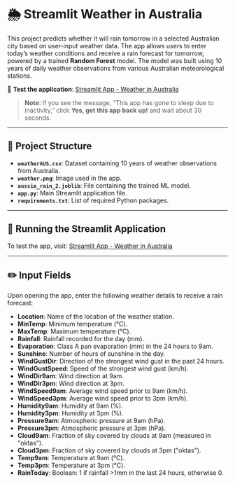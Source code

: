 # 🌦 Streamlit Weather in Australia

This project predicts whether it will rain tomorrow in a selected Australian city based on user-input weather data. The app allows users to enter today’s weather conditions and receive a rain forecast for tomorrow, powered by a trained **Random Forest** model. The model was built using 10 years of daily weather observations from various Australian meteorological stations.

📍 **Test the application**: [Streamlit App - Weather in Australia](https://app-weather-in-australia-ich6hkv3r3obudttgtmft6.streamlit.app/)

> **Note**: If you see the message, “This app has gone to sleep due to inactivity,” click **Yes, get this app back up!** and wait about 30 seconds.

---

## 📁 Project Structure

- **`weatherAUS.csv`**: Dataset containing 10 years of weather observations from Australia.
- **`weather.png`**: Image used in the app.
- **`aussie_rain_2.joblib`**: File containing the trained ML model.
- **`app.py`**: Main Streamlit application file.
- **`requirements.txt`**: List of required Python packages.

---

## 🚀 Running the Streamlit Application

To test the app, visit: [Streamlit App - Weather in Australia](https://app-weather-in-australia-ich6hkv3r3obudttgtmft6.streamlit.app/)

---

## ✏️ Input Fields

Upon opening the app, enter the following weather details to receive a rain forecast:

- **Location**: Name of the location of the weather station.
- **MinTemp**: Minimum temperature (°C).
- **MaxTemp**: Maximum temperature (°C).
- **Rainfall**: Rainfall recorded for the day (mm).
- **Evaporation**: Class A pan evaporation (mm) in the 24 hours to 9am.
- **Sunshine**: Number of hours of sunshine in the day.
- **WindGustDir**: Direction of the strongest wind gust in the past 24 hours.
- **WindGustSpeed**: Speed of the strongest wind gust (km/h).
- **WindDir9am**: Wind direction at 9am.
- **WindDir3pm**: Wind direction at 3pm.
- **WindSpeed9am**: Average wind speed prior to 9am (km/h).
- **WindSpeed3pm**: Average wind speed prior to 3pm (km/h).
- **Humidity9am**: Humidity at 9am (%).
- **Humidity3pm**: Humidity at 3pm (%).
- **Pressure9am**: Atmospheric pressure at 9am (hPa).
- **Pressure3pm**: Atmospheric pressure at 3pm (hPa).
- **Cloud9am**: Fraction of sky covered by clouds at 9am (measured in "oktas").
- **Cloud3pm**: Fraction of sky covered by clouds at 3pm ("oktas").
- **Temp9am**: Temperature at 9am (°C).
- **Temp3pm**: Temperature at 3pm (°C).
- **RainToday**: Boolean: 1 if rainfall >1mm in the last 24 hours, otherwise 0.

